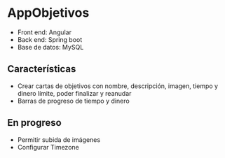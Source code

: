 # AppObjetivos

- Front end: Angular
- Back end: Spring boot
- Base de datos: MySQL

## Características
- Crear cartas de objetivos con nombre, descripción, imagen, tiempo y dinero límite, poder finalizar y reanudar
- Barras de progreso de tiempo y dinero

## En progreso
- Permitir subida de imágenes
- Configurar Timezone


